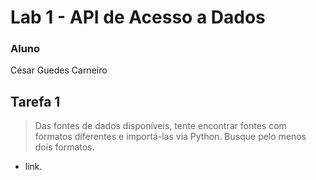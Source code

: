 # Lab 1 - API de Acesso a Dados
### Aluno
César Guedes Carneiro
## Tarefa 1
> Das fontes de dados disponíveis, tente encontrar fontes com formatos diferentes e importá-las via Python. Busque pelo menos dois formatos.
* link.
